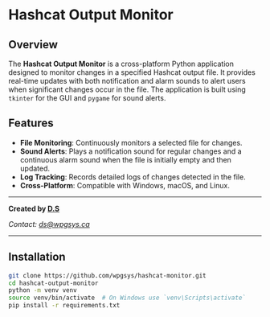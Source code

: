 # Hashcat Output Monitor

## Overview

The **Hashcat Output Monitor** is a cross-platform Python application designed to monitor changes in a specified Hashcat output file. It provides real-time updates with both notification and alarm sounds to alert users when significant changes occur in the file. The application is built using `tkinter` for the GUI and `pygame` for sound alerts.

## Features

- **File Monitoring**: Continuously monitors a selected file for changes.
- **Sound Alerts**: Plays a notification sound for regular changes and a continuous alarm sound when the file is initially empty and then updated.
- **Log Tracking**: Records detailed logs of changes detected in the file.
- **Cross-Platform**: Compatible with Windows, macOS, and Linux.

---

**Created by [D.S](https://wpgsys.ca)**

*Contact: ds@wpgsys.ca*

---


## Installation

```bash
git clone https://github.com/wpgsys/hashcat-monitor.git
cd hashcat-output-monitor
python -m venv venv
source venv/bin/activate  # On Windows use `venv\Scripts\activate`
pip install -r requirements.txt


